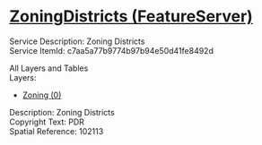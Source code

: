 # [ZoningDistricts (FeatureServer)](https://services1.arcgis.com/k3vhq11XkBNeeOfM/ArcGIS/rest/services/ZoningDistricts/FeatureServer)  

Service Description: Zoning Districts  
Service ItemId: c7aa5a77b9774b97b94e50d41fe8492d  

All Layers and Tables  
Layers:  
* [Zoning (0)](https://services1.arcgis.com/k3vhq11XkBNeeOfM/ArcGIS/rest/services/ZoningDistricts/FeatureServer/0)  

Description: Zoning Districts  
Copyright Text: PDR  
Spatial Reference: 102113